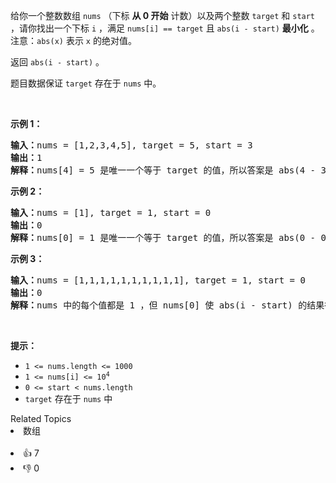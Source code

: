 <p>给你一个整数数组 <code>nums</code> （下标 <strong>从 0 开始</strong> 计数）以及两个整数 <code>target</code> 和 <code>start</code> ，请你找出一个下标 <code>i</code> ，满足 <code>nums[i] == target</code> 且 <code>abs(i - start)</code> <strong>最小化</strong> 。注意：<code>abs(x)</code> 表示 <code>x</code> 的绝对值。</p>

<p>返回 <code>abs(i - start)</code> 。</p>

<p>题目数据保证 <code>target</code> 存在于 <code>nums</code> 中。</p>

<p> </p>

<p><strong>示例 1：</strong></p>

<pre>
<strong>输入：</strong>nums = [1,2,3,4,5], target = 5, start = 3
<strong>输出：</strong>1
<strong>解释：</strong>nums[4] = 5 是唯一一个等于 target 的值，所以答案是 abs(4 - 3) = 1 。
</pre>

<p><strong>示例 2：</strong></p>

<pre>
<strong>输入：</strong>nums = [1], target = 1, start = 0
<strong>输出：</strong>0
<strong>解释：</strong>nums[0] = 1 是唯一一个等于 target 的值，所以答案是 abs(0 - 0) = 0 。
</pre>

<p><strong>示例 3：</strong></p>

<pre>
<strong>输入：</strong>nums = [1,1,1,1,1,1,1,1,1,1], target = 1, start = 0
<strong>输出：</strong>0
<strong>解释：</strong>nums 中的每个值都是 1 ，但 nums[0] 使 abs(i - start) 的结果得以最小化，所以答案是 abs(0 - 0) = 0 。
</pre>

<p> </p>

<p><strong>提示：</strong></p>

<ul>
	<li><code>1 <= nums.length <= 1000</code></li>
	<li><code>1 <= nums[i] <= 10<sup>4</sup></code></li>
	<li><code>0 <= start < nums.length</code></li>
	<li><code>target</code> 存在于 <code>nums</code> 中</li>
</ul>
<div><div>Related Topics</div><div><li>数组</li></div></div><br><div><li>👍 7</li><li>👎 0</li></div>
